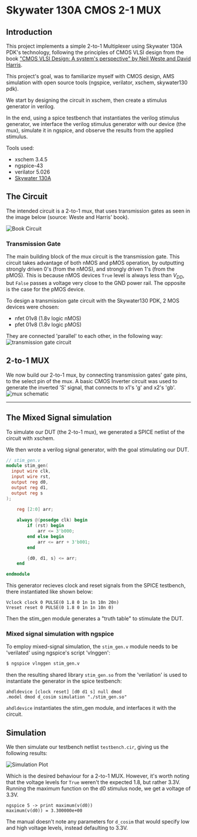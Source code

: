 # Skywater 130A CMOS 2-1 MUX

## Introduction

This project implements a simple 2-to-1 Multiplexer using Skywater 130A PDK's technology,
following the principles of CMOS VLSI design from the book ["CMOS VLSI Design: 
A system's perspective" by Neil Weste and David Harris](https://www.amazon.com/CMOS-VLSI-Design-Circuits-Perspective/dp/0321547748).

This project's goal, was to familiarize myself with CMOS design, AMS simulation with open source tools (ngspice, verilator, xschem, skywater130 pdk).

We start by designing the circuit in xschem, then create a stimulus generator in verilog.

In the end, using a spice testbench that instantiates the verilog stimulus generator, we interface the verilog stimulus generator with our device (the mux), simulate it in ngspice, and observe the results from the applied stimulus.

Tools used:

- xschem 3.4.5
- ngspice-43
- verilator 5.026
- [Skywater 130A](https://github.com/google/skywater-pdk)

## The Circuit

The intended circuit is a 2-to-1 mux, that uses transmission gates as seen in the image
below (source: Weste and Harris' book).

![Book Circuit](./images/cmos_book_mux.png)

### Transmission Gate

The main building block of the mux circuit is the transmission gate. This circuit takes advantage of both nMOS and pMOS operation, by outputting strongly driven 0's (from the nMOS), and strongly driven 1's (from the pMOS).
This is because nMOS devices `True` level is always less than $V_{DD}$, but `False` passes a voltage very close to the GND power rail. The opposite is the case for the pMOS device.

To design a transmission gate circuit with the Skywater130 PDK, 2 MOS devices were chosen:

- nfet 01v8 (1.8v logic nMOS)
- pfet 01v8 (1.8v logic pMOS)

They are connected 'parallel' to each other, in the following way:
![transmission gate circuit](./images/transmission_gate.png)

## 2-to-1 MUX

We now build our 2-to-1 mux, by connecting transmission gates' gate pins,
to the select pin of the mux. A basic CMOS Inverter circuit was used to generate the inverted 'S' signal, that connects to x1's 'g' and x2's 'gb'.
![mux schematic](./images/cmos_mux_sch.png)

---

## The Mixed Signal simulation

To simulate our DUT (the 2-to-1 mux), we generated a SPICE netlist of the circuit with xschem. 

We then wrote a verilog signal generator, with the goal stimulating our
DUT.

```verilog
// stim_gen.v
module stim_gen(
  input wire clk,
  input wire rst,
  output reg d0,
  output reg d1,
  output reg s
);

    reg [2:0] arr;
        
    always @(posedge clk) begin
        if (rst) begin
            arr <= 3'b000;
        end else begin
            arr <= arr + 3'b001;
        end

        {d0, d1, s} <= arr;
    end

endmodule

```

This generator recieves clock and reset signals from the SPICE testbench,
there instantiated like shown below:

```text
Vclock clock 0 PULSE(0 1.8 0 1n 1n 10n 20n)
Vreset reset 0 PULSE(0 1.8 0 1n 1n 10n 0)
```

Then the stim_gen module generates a "truth table" to stimulate the DUT.

### Mixed signal simulation with ngspice

To employ mixed-signal simulation, the `stim_gen.v` module needs to be 'verilated' using ngspice's script 'vlnggen':

``` bash
$ ngspice vlnggen stim_gen.v
```

then the resulting shared library `stim_gen.so` from the 'verilation' is used to instantiate the generator in the spice testbench:

```text
ahdldevice [clock reset] [d0 d1 s] null dmod
.model dmod d_cosim simulation "./stim_gen.so"
```

`ahdldevice` instantiates the stim_gen module, and interfaces it with the circuit.

## Simulation

We then simulate our testbench netlist `testbench.cir`, giving us the following results:

![Simulation Plot](./images/mixed_sim_results.png)

Which is the desired behaviour for a 2-to-1 MUX. However, it's worth noting that the voltage levels for `True` weren't the expected 1.8, but rather 3.3V. Running the maximum function on the d0 stimulus node, we get a voltage of 3.3V. 
```
ngspice 5 -> print maximum(v(d0))
maximum(v(d0)) = 3.300000e+00
```

The manual doesn't note any parameters for `d_cosim` that would specify low and high voltage levels, instead defaulting to 3.3V.